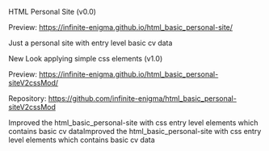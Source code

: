 HTML Personal Site (v0.0)

Preview: https://infinite-enigma.github.io/html_basic_personal-site/

Just a personal site with entry level basic cv data

New Look applying simple css elements (v1.0)

Preview: https://infinite-enigma.github.io/html_basic_personal-siteV2cssMod/

Repository: https://github.com/infinite-enigma/html_basic_personal-siteV2cssMod

Improved the html_basic_personal-site with css entry level elements which contains basic cv dataImproved the html_basic_personal-site with css entry level elements which contains basic cv data
